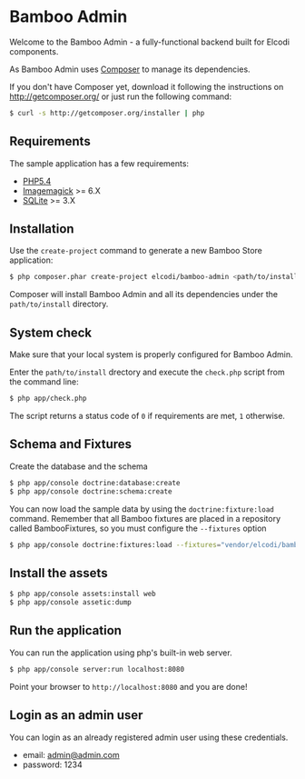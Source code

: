 Bamboo Admin
============

Welcome to the Bamboo Admin - a fully-functional backend built for Elcodi
components.

As Bamboo Admin uses [Composer][1] to manage its dependencies.

If you don't have Composer yet, download it following the instructions on
http://getcomposer.org/ or just run the following command:

```bash
$ curl -s http://getcomposer.org/installer | php
```

Requirements
------------

The sample application has a few requirements:

* [PHP5.4](http://php.net/releases/5_4_0.php)
* [Imagemagick](http://www.imagemagick.org/) >= 6.X
* [SQLite](http://www.sqlite.org/) >= 3.X

Installation
------------

Use the `create-project` command to generate a new Bamboo Store
application:

```bash
$ php composer.phar create-project elcodi/bamboo-admin <path/to/install> dev-master
```

Composer will install Bamboo Admin and all its dependencies under the
`path/to/install` directory.


System check
------------

Make sure that your local system is properly configured for Bamboo Admin.

Enter the `path/to/install` drectory and execute the `check.php` script from the
command line:

```bash
$ php app/check.php
```

The script returns a status code of `0` if requirements are met, `1` otherwise.

Schema and Fixtures
-------------------

Create the database and the schema

```bash
$ php app/console doctrine:database:create
$ php app/console doctrine:schema:create
```

You can now load the sample data by using the `doctrine:fixture:load` command.
Remember that all Bamboo fixtures are placed in a repository called
BambooFixtures, so you must configure the `--fixtures` option

```bash
$ php app/console doctrine:fixtures:load --fixtures="vendor/elcodi/bamboo-fixtures"
```

Install the assets
------------------

```bash
$ php app/console assets:install web
$ php app/console assetic:dump
```

Run the application
-------------------

You can run the application using php's built-in web server.

```bash
$ php app/console server:run localhost:8080
```

Point your browser to `http://localhost:8080` and you are done!


Login as an admin user
----------------------

You can login as an already registered admin user using these credentials.

* email: admin@admin.com
* password: 1234

[1]:  http://getcomposer.org/
